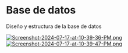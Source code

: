 # Base de datos

Diseño y estructura de la base de datos

[![Screenshot-2024-07-17-at-10-39-36-PM.png](https://i.postimg.cc/ydtqhQsW/Screenshot-2024-07-17-at-10-39-36-PM.png)](https://postimg.cc/7G3QwNCy)
[![Screenshot-2024-07-17-at-10-39-47-PM.png](https://i.postimg.cc/65xg9G3s/Screenshot-2024-07-17-at-10-39-47-PM.png)](https://postimg.cc/ThQC01gQ)
